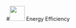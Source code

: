 #<img src="https://www.google.com/url?sa=i&url=https%3A%2F%2Ftowardsdatascience.com%2Fhow-many-industries-are-there-74890132581b&psig=AOvVaw0ud_lxuJHqyyefAwPFqufk&ust=1647148076909000&source=images&cd=vfe&ved=0CAsQjRxqFwoTCJCSjPPmv_YCFQAAAAAdAAAAABAI" width="40"> Energy Efficiency 
